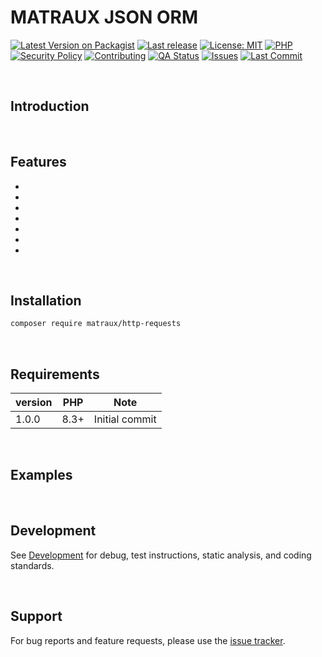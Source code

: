 # MATRAUX JSON ORM
[![Latest Version on Packagist](https://img.shields.io/packagist/v/matraux/http-requests.svg?logo=packagist&logoColor=white)](https://packagist.org/packages/matraux/http-requests)
[![Last release](https://img.shields.io/github/v/release/matraux/http-requests?display_name=tag&logo=github&logoColor=white)](https://github.com/matraux/http-requests/releases)
[![License: MIT](https://img.shields.io/badge/license-MIT-blue.svg?logo=open-source-initiative&logoColor=white)](LICENSE)
[![PHP](https://img.shields.io/badge/PHP-8.4+-blue.svg?logo=php&logoColor=white)](https://php.net)
[![Security Policy](https://img.shields.io/badge/Security-Policy-blue?logo=bitwarden&logoColor=white)](./.github/SECURITY.md)
[![Contributing](https://img.shields.io/badge/Contributing-Disabled-lightgrey?logo=github&logoColor=white)](CONTRIBUTING.md)
[![QA Status](https://img.shields.io/github/actions/workflow/status/matraux/http-requests/qa.yml?label=Quality+Assurance&logo=checkmarx&logoColor=white)](https://github.com/matraux/http-requests/actions/workflows/qa.yml)
[![Issues](https://img.shields.io/github/issues/matraux/http-requests?logo=github&logoColor=white)](https://github.com/matraux/http-requests/issues)
[![Last Commit](https://img.shields.io/github/last-commit/matraux/http-requests?logo=git&logoColor=white)](https://github.com/matraux/http-requests/commits)

<br>

## Introduction

<br>

## Features
-
-
-
-
-
-
-

<br>

## Installation
```bash
composer require matraux/http-requests
```

<br>

## Requirements
| version | PHP | Note
|----|---|---
| 1.0.0 | 8.3+ | Initial commit

<br>

## Examples

<br>

## Development
See [Development](./docs/Development.md) for debug, test instructions, static analysis, and coding standards.

<br>

## Support
For bug reports and feature requests, please use the [issue tracker](https://github.com/matraux/http-requests/issues).